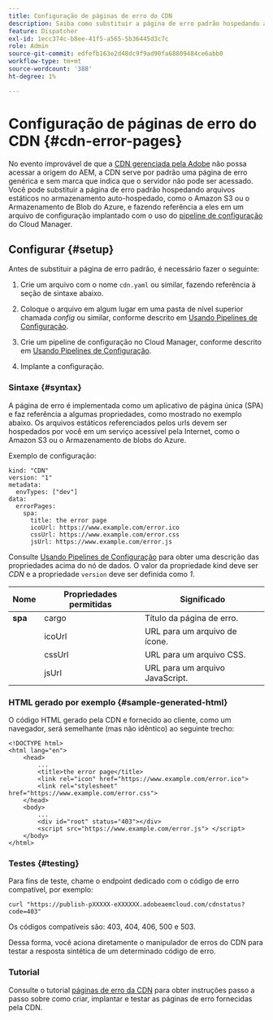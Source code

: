 ```yaml
---
title: Configuração de páginas de erro do CDN
description: Saiba como substituir a página de erro padrão hospedando arquivos estáticos no armazenamento auto-hospedado, como o Amazon S3 ou o Armazenamento de blobs do Azure, e fazendo referência a eles em um arquivo de configuração implantado usando o pipeline de configuração do Cloud Manager.
feature: Dispatcher
exl-id: 1ecc374c-b8ee-41f5-a565-5b36445d3c7c
role: Admin
source-git-commit: edfefb163e2d48dc9f9ad90fa68809484ce6abb0
workflow-type: tm+mt
source-wordcount: '388'
ht-degree: 1%

---
```



# Configuração de páginas de erro do CDN {#cdn-error-pages}

No evento improvável de que a [CDN gerenciada pela Adobe](/help/implementing/dispatcher/cdn.md#aem-managed-cdn) não possa acessar a origem do AEM, a CDN serve por padrão uma página de erro genérica e sem marca que indica que o servidor não pode ser acessado. Você pode substituir a página de erro padrão hospedando arquivos estáticos no armazenamento auto-hospedado, como o Amazon S3 ou o Armazenamento de Blob do Azure, e fazendo referência a eles em um arquivo de configuração implantado com o uso do [pipeline de configuração](/help/operations/config-pipeline.md#managing-in-cloud-manager) do Cloud Manager.

## Configurar {#setup}

Antes de substituir a página de erro padrão, é necessário fazer o seguinte:

1. Crie um arquivo com o nome `cdn.yaml` ou similar, fazendo referência à seção de sintaxe abaixo.

1. Coloque o arquivo em algum lugar em uma pasta de nível superior chamada *config* ou similar, conforme descrito em [Usando Pipelines de Configuração](/help/operations/config-pipeline.md#folder-structure).

1. Crie um pipeline de configuração no Cloud Manager, conforme descrito em [Usando Pipelines de Configuração](/help/operations/config-pipeline.md#managing-in-cloud-manager).

1. Implante a configuração.

### Sintaxe {#syntax}

A página de erro é implementada como um aplicativo de página única (SPA) e faz referência a algumas propriedades, como mostrado no exemplo abaixo.  Os arquivos estáticos referenciados pelos urls devem ser hospedados por você em um serviço acessível pela Internet, como o Amazon S3 ou o Armazenamento de blobs do Azure.

Exemplo de configuração:

```
kind: "CDN"
version: "1"
metadata:
  envTypes: ["dev"]
data:
  errorPages:
    spa:
      title: the error page
      icoUrl: https://www.example.com/error.ico
      cssUrl: https://www.example.com/error.css
      jsUrl: https://www.example.com/error.js
```

Consulte [Usando Pipelines de Configuração](/help/operations/config-pipeline.md#common-syntax) para obter uma descrição das propriedades acima do nó de dados. O valor da propriedade kind deve ser *CDN* e a propriedade `version` deve ser definida como *1*.


| Nome | Propriedades permitidas | Significado |
|-----------|--------------------------|-------------|
| **spa** | cargo | Título da página de erro. |
|     | icoUrl | URL para um arquivo de ícone. |
|     | cssUrl | URL para um arquivo CSS. |
|     | jsUrl | URL para um arquivo JavaScript. |

### HTML gerado por exemplo {#sample-generated-html}

O código HTML gerado pela CDN e fornecido ao cliente, como um navegador, será semelhante (mas não idêntico) ao seguinte trecho:

```
<!DOCTYPE html>
<html lang="en">
    <head>
        ...
        <title>the error page</title>
        <link rel="icon" href="https://www.example.com/error.ico">
        <link rel="stylesheet" href="https://www.example.com/error.css">
    </head>
    <body>
        ...
        <div id="root" status="403"></div>
        <script src="https://www.example.com/error.js"> </script>
    </body>
</html>
```

### Testes {#testing}

Para fins de teste, chame o endpoint dedicado com o código de erro compatível, por exemplo:

```
curl "https://publish-pXXXXX-eXXXXXX.adobeaemcloud.com/cdnstatus?code=403"
```

Os códigos compatíveis são: 403, 404, 406, 500 e 503.

Dessa forma, você aciona diretamente o manipulador de erros do CDN para testar a resposta sintética de um determinado código de erro.

### Tutorial

Consulte o tutorial [páginas de erro da CDN](https://experienceleague.adobe.com/pt-br/docs/experience-manager-learn/cloud-service/content-delivery/custom-error-pages#cdn-error-pages) para obter instruções passo a passo sobre como criar, implantar e testar as páginas de erro fornecidas pela CDN.



